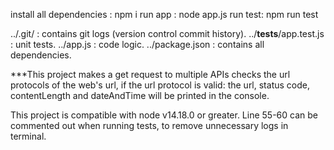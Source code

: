 <!-- Below are commands to install and run this project -->

install all dependencies : npm i
run app : node app.js
run test: npm run test

<!-- File Tree -->

../.git/ : contains git logs (version control commit history).
../__tests__/app.test.js : unit tests.
../app.js : code logic.
../package.json : contains all dependencies.

<!-- General Info-->
***This project makes a get request to multiple APIs checks the url protocols of the web's url,
if the url protocol is valid: the url, status code, contentLength and dateAndTime will be
printed in the console.

This project is compatible with node v14.18.0 or greater.
Line 55-60 can be commented out when running tests, to remove unnecessary logs in terminal.
